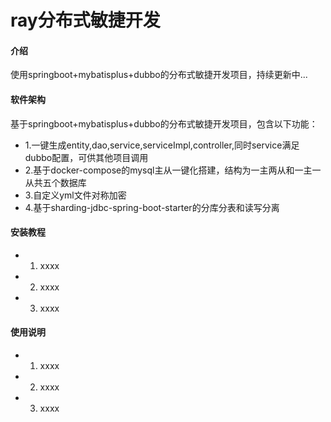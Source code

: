 # ray分布式敏捷开发

#### 介绍
使用springboot+mybatisplus+dubbo的分布式敏捷开发项目，持续更新中...

#### 软件架构
基于springboot+mybatisplus+dubbo的分布式敏捷开发项目，包含以下功能：
- 1.一键生成entity,dao,service,serviceImpl,controller,同时service满足dubbo配置，可供其他项目调用
- 2.基于docker-compose的mysql主从一键化搭建，结构为一主两从和一主一从共五个数据库
- 3.自定义yml文件对称加密
- 4.基于sharding-jdbc-spring-boot-starter的分库分表和读写分离


#### 安装教程

- 1.  xxxx
- 2.  xxxx
- 3.  xxxx

#### 使用说明

- 1.  xxxx
- 2.  xxxx
- 3.  xxxx
